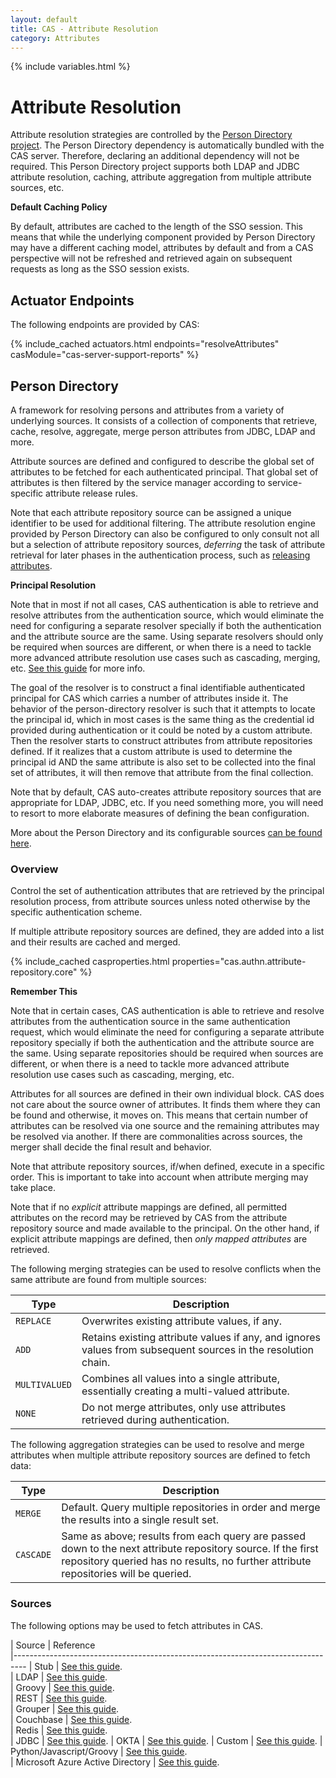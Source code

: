 ```yaml
---
layout: default
title: CAS - Attribute Resolution
category: Attributes
---
```


{% include variables.html %}

# Attribute Resolution

Attribute resolution strategies are controlled by
the [Person Directory project](https://github.com/apereo/person-directory).
The Person Directory dependency is automatically bundled with the CAS server. Therefore,
declaring an additional dependency will not be required.
This Person Directory project supports both LDAP and JDBC attribute resolution,
caching, attribute aggregation from multiple attribute sources, etc.

<div class="alert alert-info"><strong>Default Caching Policy</strong><p>By default,
attributes are cached to the length of the SSO session.
This means that while the underlying component provided by Person Directory may have
a different caching model, attributes by default and from
a CAS perspective will not be refreshed and retrieved again on subsequent requests
as long as the SSO session exists.</p></div>

## Actuator Endpoints

The following endpoints are provided by CAS:

{% include_cached actuators.html endpoints="resolveAttributes" casModule="cas-server-support-reports" %}

## Person Directory

A framework for resolving persons and attributes from a variety of underlying sources.
It consists of a collection of components that retrieve, cache, resolve, aggregate,
merge person attributes from JDBC, LDAP and more.

Attribute sources are defined and configured to describe the global set of attributes to be fetched
for each authenticated principal. That global set of attributes is then filtered by the
service manager according to service-specific attribute release rules.

Note that each attribute repository source can be assigned a unique 
identifier to be used for additional filtering. The attribute resolution engine
provided by Person Directory can also be configured to only consult not 
all but a selection of attribute repository sources, *deferring* the task
of attribute retrieval for later phases in the authentication process, 
such as [releasing attributes](Attribute-Release-Caching.html).

<div class="alert alert-info"><strong>Principal Resolution</strong><p>Note that in most if not all cases,
CAS authentication is able to retrieve and resolve attributes from the authentication source, which would
eliminate the need for configuring a separate resolver specially if 
both the authentication and the attribute source are the same.
Using separate resolvers should only be required when sources are 
different, or when there is a need to tackle more advanced attribute
resolution use cases such as cascading, merging, etc. 
<a href="../installation/Configuring-Principal-Resolution.html">See this guide</a> for more info.</p></div>

The goal of the resolver is to construct a final identifiable 
authenticated principal for CAS which carries a number of attributes inside it.
The behavior of the person-directory resolver is such that it attempts
to locate the principal id, which in most cases is the same thing as the credential
id provided during authentication or it could be noted by a custom 
attribute. Then the resolver starts to construct attributes from attribute 
repositories defined. If it realizes that a custom attribute is used to determine the principal id AND the same attribute 
is also set to be collected into the final set of attributes, it 
will then remove that attribute from the final collection.

Note that by default, CAS auto-creates attribute repository sources that are appropriate for LDAP, JDBC, etc.
If you need something more, you will need to resort to more elaborate measures of defining the bean configuration.

More about the Person Directory and its configurable 
sources [can be found here](https://github.com/apereo/person-directory).

### Overview

Control the set of authentication attributes that are retrieved by the principal resolution process,
from attribute sources unless noted otherwise by the specific authentication scheme.

If multiple attribute repository sources are defined, they are added into a list
and their results are cached and merged.

{% include_cached casproperties.html properties="cas.authn.attribute-repository.core" %}

<div class="alert alert-info"><strong>Remember This</strong><p>Note that in certain cases,
CAS authentication is able to retrieve and resolve attributes from the authentication 
source in the same authentication request, which would
eliminate the need for configuring a separate attribute repository specially 
if both the authentication and the attribute source are the same.
Using separate repositories should be required when sources are different, 
or when there is a need to tackle more advanced attribute
resolution use cases such as cascading, merging, etc.</p></div>

Attributes for all sources are defined in their own individual block.
CAS does not care about the source owner of attributes. It finds them where they can be found and otherwise, it moves on.
This means that certain number of attributes can be resolved via one source and the remaining attributes
may be resolved via another. If there are commonalities across sources, the merger shall decide the final result and behavior.

Note that attribute repository sources, if/when defined, execute in a specific order.
This is important to take into account when attribute merging may take place.

Note that if no *explicit* attribute mappings are defined, all permitted attributes on the record
may be retrieved by CAS from the attribute repository source and made available to the principal. On the other hand,
if explicit attribute mappings are defined, then *only mapped attributes* are retrieved.


The following merging strategies can be used to resolve conflicts when the same attribute are found from multiple sources:

| Type                    | Description
|-------------------------|--------------------------------------------------------------------------------------
| `REPLACE`               | Overwrites existing attribute values, if any.
| `ADD`                   | Retains existing attribute values if any, and ignores values from subsequent sources in the resolution chain.
| `MULTIVALUED`           | Combines all values into a single attribute, essentially creating a multi-valued attribute.
| `NONE`                  | Do not merge attributes, only use attributes retrieved during authentication.

The following aggregation strategies can be used to resolve and merge attributes
when multiple attribute repository sources are defined to fetch data:

| Type            | Description
|-----------------|-------------------------------------------------------------
| `MERGE`         | Default. Query multiple repositories in order and merge the results into a single result set.
| `CASCADE`       | Same as above; results from each query are passed down to the next attribute repository source. If the first repository queried has no results, no further attribute repositories will be queried.

### Sources

The following options may be used to fetch attributes in CAS.

| Source         | Reference                                           
|---------------------------------------------------------------------------------
| Stub           | [See this guide](Attribute-Resolution-Stub.html).   
| LDAP           | [See this guide](Attribute-Resolution-LDAP.html).   
| Groovy         | [See this guide](Attribute-Resolution-Groovy.html).   
| REST           | [See this guide](Attribute-Resolution-REST.html).   
| Grouper        | [See this guide](Attribute-Resolution-Grouper.html).   
| Couchbase      | [See this guide](Attribute-Resolution-Couchbase.html).   
| Redis          | [See this guide](Attribute-Resolution-Redis.html).   
| JDBC           | [See this guide](Attribute-Resolution-JDBC.html).
| OKTA           | [See this guide](Attribute-Resolution-Okta.html).
| Custom         | [See this guide](Attribute-Resolution-Custom.html).
| Python/Javascript/Groovy          | [See this guide](Attribute-Resolution-Scripted.html).   
| Microsoft Azure Active Directory  | [See this guide](Attribute-Resolution-AzureAD.html).   
